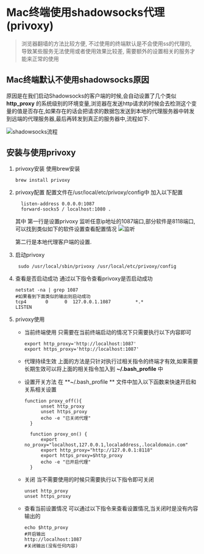 # Mac终端使用shadowsocks代理(privoxy)


> 浏览器翻墙的方法比较方便, 不过使用的终端默认是不会使用ss的代理的, 导致某些服务无法使用或者使用效果比较差, 需要额外的设置相关的服务才能来正常的使用


## Mac终端默认不使用shadowsocks原因

原因是在我们启动Shadowsocks的客户端的时候,会自动设置了几个类似 **http_proxy** 的系统级别的环境变量,浏览器在发送http请求的时候会去检测这个变量的值是否存在,如果存在的话会把请求的数据包发送到本地的代理服务器中转发到远端的代理服务器,最后再转发到真正的服务器中,流程如下.

![shadowsocks流程](https://update-image.oss-cn-shanghai.aliyuncs.com/pic/20200130154131.png)


## 安装与使用privoxy

1. privoxy安装
    使用brew安装
    ``` shell
    brew install privoxy
    ```
2. privoxy配置
    配置文件在/usr/local/etc/privoxy/config中
    加入以下配置
    ```shell
      listen-address 0.0.0.0:1087
      forward-socks5 / localhost:1080 .
    ```
    其中 第一行是设置privoxy 监听任意ip地址的1087端口,部分软件是8118端口,可以找到类似如下的软件设置查看配置情况
    ![监听](https://update-image.oss-cn-shanghai.aliyuncs.com/pic/20200130180403.png)
    
    第二行是本地代理客户端的设置.
    
 3. 启动privoxy

    ```shell
     sudo /usr/local/sbin/privoxy /usr/local/etc/privoxy/config
     ```
     
 4. 查看是否启动成功
     通过以下指令查看privoxy是否启动成功
     ```shell
     netstat -na | grep 1087
     #如果看到下面类似的输出则启动成功
     tcp4       0      0  127.0.0.1.1087         *.*                    LISTEN
     ```
 5. privoxy使用
     * 当前终端使用
         只需要在当前终端启动的情况下只需要执行以下内容即可
         
         ```shell
         export http_proxy='http://localhost:1087'
         export https_proxy='http://localhost:1087'
         ```
      * 代理持续生效
          上面的方法是只针对执行过相关指令的终端才有效,如果需要长期生效可以将上面的相关指令加入到 **~/.bash_profile** 中  
      * 设置开关方法
          在 **~/.bash_profile ** 文件中加入以下函数来快速开启和关系相关设置
          ```shell
          function proxy_off(){
                unset http_proxy
                unset https_proxy
                echo -e "已关闭代理"
            }

            function proxy_on() {
                export no_proxy="localhost,127.0.0.1,localaddress,.localdomain.com"
                export http_proxy="http://127.0.0.1:8118"
                export https_proxy=$http_proxy
                echo -e "已开启代理"
            }
          ```
      * 关闭
          当不需要使用的时候只需要执行以下指令即可关闭
          ```shell
          unset http_proxy
          unset https_proxy
          ```
      * 查看当前设置情况
          可以通过以下指令来查看设置情况,当关闭时是没有内容输出的
          ```shell
          echo $http_proxy
          #开启输出
          http://localhost:1087
          #关闭输出(没有任何内容)
          ```
